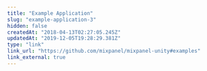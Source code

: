 ```yaml
---
title: "Example Application"
slug: "example-application-3"
hidden: false
createdAt: "2018-04-13T02:27:05.245Z"
updatedAt: "2019-12-05T19:28:29.381Z"
type: "link"
link_url: "https://github.com/mixpanel/mixpanel-unity#examples"
link_external: true
---
```

